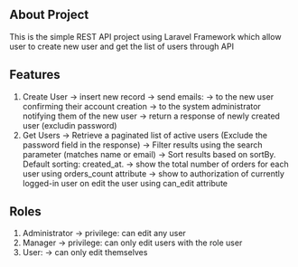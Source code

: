 ## About Project

This is the simple REST API project using Laravel Framework which allow user to create new user and get the list of users through API

## Features
1. Create User
    -> insert new record
    -> send emails:
        -> to the new user confirming their account creation
        -> to the system administrator notifying them of the new user
    -> return a response of newly created user (excludin password)
2. Get Users
    -> Retrieve a paginated list of active users (Exclude the password field in the response)
    -> Filter results using the search parameter (matches name or email)
    -> Sort results based on sortBy. Default sorting: created_at.
    -> show the total number of orders for each user using orders_count attribute
    -> show to authorization of currently logged-in user on edit the user using can_edit attribute

## Roles
1. Administrator
    -> privilege: can edit any user
2. Manager
    -> privilege: can only edit users with the role user
3. User:
    -> can only edit themselves